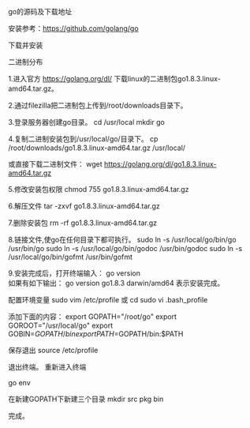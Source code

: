 go的源码及下载地址

安装参考：https://github.com/golang/go

下载并安装

二进制分布

1.进入官方  https://golang.org/dl/  下载linux的二进制包go1.8.3.linux-amd64.tar.gz。

2.通过filezilla把二进制包上传到/root/downloads目录下。

3.登录服务器创建go目录。
cd /usr/local
mkdir go

4.复制二进制安装包到/usr/local/go/目录下。
cp /root/downloads/go1.8.3.linux-amd64.tar.gz /usr/local/

或直接下载二进制文件：
wget https://golang.org/dl/go1.8.3.linux-amd64.tar.gz

5.修改安装包权限
chmod 755 go1.8.3.linux-amd64.tar.gz

6.解压文件
tar -zxvf go1.8.3.linux-amd64.tar.gz

7.删除安装包
rm -rf go1.8.3.linux-amd64.tar.gz

8.链接文件,使go在任何目录下都可执行。
sudo ln -s /usr/local/go/bin/go /usr/bin/go
sudo ln -s /usr/local/go/bin/godoc /usr/bin/godoc
sudo ln -s /usr/local/go/bin/gofmt /usr/bin/gofmt

9.安装完成后，打开终端输入：
go version  
如果有如下输出：
go version go1.8.3 darwin/amd64
表示安装完成。

配置环境变量
sudo vim /etc/profile
或
cd
sudo vi .bash_profile

添加下面的内容：
export GOPATH="/root/go"
export GOROOT="/usr/local/go"
export GOBIN=$GOPATH/bin
export PATH=$GOPATH/bin:$PATH

保存退出
source /etc/profile

退出终端。
重新进入终端 

go env

在新建GOPATH下新建三个目录
mkdir src pkg bin

完成。

